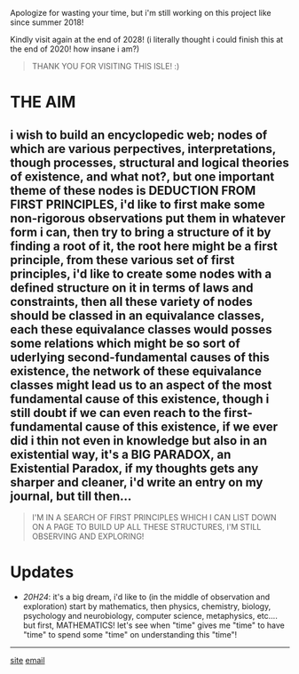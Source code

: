 Apologize for wasting your time, but i'm still working on this project like since summer 2018!

Kindly visit again at the end of 2028! (i literally thought i could finish this at the end of 2020! how insane i am?)

> THANK YOU FOR VISITING THIS ISLE! :)

# THE AIM
## i wish to build an encyclopedic web; nodes of which are various perpectives, interpretations, though processes, structural and logical theories of existence, and what not?, but one important theme of these nodes is **DEDUCTION FROM FIRST PRINCIPLES**, i'd like to first make some non-rigorous observations put them in whatever form i can, then try to bring a structure of it by finding a root of it, the root here might be a first principle, from these various set of first principles, i'd like to create some nodes with a defined structure on it in terms of laws and constraints, then all these variety of nodes should be classed in an equivalance classes, each these equivalance classes would posses some relations which might be so sort of uderlying second-fundamental causes of this existence, the network of these equivalance classes might lead us to an aspect of the most fundamental cause of this existence, though i still doubt if we can even reach to the first-fundamental cause of this existence, if we ever did i thin not even in knowledge but also in an existential way, it's a BIG PARADOX, an Existential Paradox, if my thoughts gets any sharper and cleaner, i'd write an entry on my journal, but till then...

> I'M IN A SEARCH OF FIRST PRINCIPLES WHICH I CAN LIST DOWN ON A PAGE TO BUILD UP ALL THESE STRUCTURES, I'M STILL OBSERVING AND EXPLORING!


# Updates

- _20H24_: it's a big dream, i'd like to (in the middle of observation and exploration) start by mathematics, then physics, chemistry, biology, psychology and neurobiology, computer science, metaphysics, etc.... but first, MATHEMATICS! let's see when "time" gives me "time" to have "time" to spend some "time" on understanding this "time"!

_______________________________
[site](http://xinyaanzyoy.github.io/)
[email](mailto:XinYaanZyoy@gmail.com)
